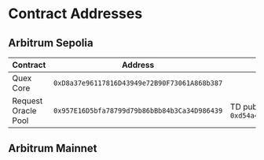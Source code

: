 # Contract Addresses

## Arbitrum Sepolia

| Contract | Address | Notes |
|----------|---------|-------|
| Quex Core | `0xD8a37e96117816D43949e72B90F73061A868b387` | |
| Request Oracle Pool | `0x957E16D5bfa78799d79b86bBb84b3Ca34D986439` | TD pubkey: `0xd54a40ed58733b4aa39fd819b51656ab0812c825280216580ba0fd0ffbfd655074d63410e510885ec7966bfa85f5ba76f9641380ce3d8b7cc6ac2bffbc1f7fd6` |

## Arbitrum Mainnet

